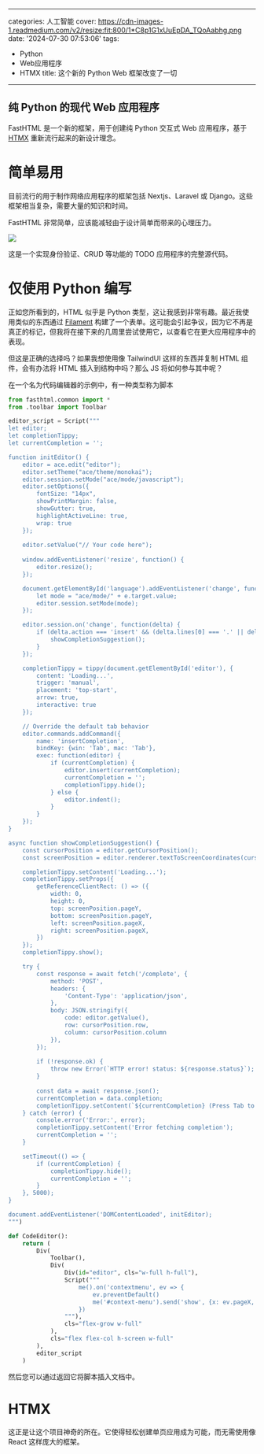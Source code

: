 
---
categories: 人工智能
cover: https://cdn-images-1.readmedium.com/v2/resize:fit:800/1*C8p1G1xUuEpDA_TQoAabhg.png
date: '2024-07-30 07:53:06'
tags:
  - Python
  - Web应用程序
  - HTMX
title: 这个新的 Python Web 框架改变了一切

---


## 纯 Python 的现代 Web 应用程序



FastHTML 是一个新的框架，用于创建纯 Python 交互式 Web 应用程序，基于 [HTMX](https://x.com/htmx_org) 重新流行起来的新设计理念。

# 简单易用

目前流行的用于制作网络应用程序的框架包括 Nextjs、Laravel 或 Django。这些框架相当复杂，需要大量的知识和时间。

FastHTML 非常简单，应该能减轻由于设计简单而带来的心理压力。

![](https://cdn-images-1.readmedium.com/v2/resize:fit:800/1*A6guwN1euqQHzRcbP3d2Lw.png)

这是一个实现身份验证、CRUD 等功能的 TODO 应用程序的完整源代码。

# 仅使用 Python 编写

正如您所看到的，HTML 似乎是 Python 类型，这让我感到非常有趣。最近我使用类似的东西通过 [Filament](https://filamentphp.com/docs/3.x/forms/installation) 构建了一个表单。这可能会引起争议，因为它不再是真正的标记，但我将在接下来的几周里尝试使用它，以查看它在更大应用程序中的表现。

但这是正确的选择吗？如果我想使用像 TailwindUI 这样的东西并复制 HTML 组件，会有办法将 HTML 插入到结构中吗？那么 JS 将如何参与其中呢？

在一个名为代码编辑器的示例中，有一种类型称为脚本


```python
from fasthtml.common import *
from .toolbar import Toolbar

editor_script = Script("""
let editor;
let completionTippy;
let currentCompletion = '';

function initEditor() {
    editor = ace.edit("editor");
    editor.setTheme("ace/theme/monokai");
    editor.session.setMode("ace/mode/javascript");
    editor.setOptions({
        fontSize: "14px",
        showPrintMargin: false,
        showGutter: true,
        highlightActiveLine: true,
        wrap: true
    });
    
    editor.setValue("// Your code here");
    
    window.addEventListener('resize', function() {
        editor.resize();
    });

    document.getElementById('language').addEventListener('change', function(e) {
        let mode = "ace/mode/" + e.target.value;
        editor.session.setMode(mode);
    });

    editor.session.on('change', function(delta) {
        if (delta.action === 'insert' && (delta.lines[0] === '.' || delta.lines[0] === ' ')) {
            showCompletionSuggestion();
        }
    });

    completionTippy = tippy(document.getElementById('editor'), {
        content: 'Loading...',
        trigger: 'manual',
        placement: 'top-start',
        arrow: true,
        interactive: true
    });

    // Override the default tab behavior
    editor.commands.addCommand({
        name: 'insertCompletion',
        bindKey: {win: 'Tab', mac: 'Tab'},
        exec: function(editor) {
            if (currentCompletion) {
                editor.insert(currentCompletion);
                currentCompletion = '';
                completionTippy.hide();
            } else {
                editor.indent();
            }
        }
    });
}

async function showCompletionSuggestion() {
    const cursorPosition = editor.getCursorPosition();
    const screenPosition = editor.renderer.textToScreenCoordinates(cursorPosition.row, cursorPosition.column);

    completionTippy.setContent('Loading...');
    completionTippy.setProps({
        getReferenceClientRect: () => ({
            width: 0,
            height: 0,
            top: screenPosition.pageY,
            bottom: screenPosition.pageY,
            left: screenPosition.pageX,
            right: screenPosition.pageX,
        })
    });
    completionTippy.show();

    try {
        const response = await fetch('/complete', {
            method: 'POST',
            headers: {
                'Content-Type': 'application/json',
            },
            body: JSON.stringify({
                code: editor.getValue(),
                row: cursorPosition.row,
                column: cursorPosition.column
            }),
        });
        
        if (!response.ok) {
            throw new Error(`HTTP error! status: ${response.status}`);
        }
        
        const data = await response.json();
        currentCompletion = data.completion;
        completionTippy.setContent(`${currentCompletion} (Press Tab to insert)`);
    } catch (error) {
        console.error('Error:', error);
        completionTippy.setContent('Error fetching completion');
        currentCompletion = '';
    }

    setTimeout(() => {
        if (currentCompletion) {
            completionTippy.hide();
            currentCompletion = '';
        }
    }, 5000);
}

document.addEventListener('DOMContentLoaded', initEditor);
""")

def CodeEditor():
    return (
        Div(
            Toolbar(),
            Div(
                Div(id="editor", cls="w-full h-full"),
                Script("""
                    me().on('contextmenu', ev => {
                        ev.preventDefault()
                        me('#context-menu').send('show', {x: ev.pageX, y: ev.pageY})
                    })
                """),
                cls="flex-grow w-full"
            ),
            cls="flex flex-col h-screen w-full"
        ),
        editor_script
    )
```
然后您可以通过返回它将脚本插入文档中。

# HTMX

这正是让这个项目神奇的所在。它使得轻松创建单页应用成为可能，而无需使用像 React 这样庞大的框架。




